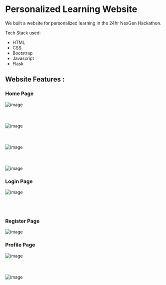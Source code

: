 # Personalized Learning Website

We built a website for personalized learning in the 24hr NexGen Hackathon.

Tech Stack used:
* HTML
* CSS
* Bootstrap
* Javascript
* Flask

## Website Features :
### Home Page
![image](https://github.com/manas1331/NexGen_Hackathon/assets/122677792/fd0ff577-8458-4cb9-9985-b198e596dfe7)
<br></br>
<br></br>
![image](https://github.com/manas1331/NexGen_Hackathon/assets/122677792/4fa684ff-0344-429f-9f96-7c13e70664ce)
<br></br>
<br></br>
![image](https://github.com/manas1331/NexGen_Hackathon/assets/122677792/3d73d008-bd27-4cf1-bf7a-200089711103)
<br></br>
<br></br>
![image](https://github.com/manas1331/NexGen_Hackathon/assets/122677792/830eca7a-8e73-44c8-aa7e-bc7ceb7e064b)

### Login Page
![image](https://github.com/manas1331/NexGen_Hackathon/assets/122677792/6322c650-878b-4724-8147-a015281f9657)
<br></br>
<br></br>
### Register Page
![image](https://github.com/manas1331/NexGen_Hackathon/assets/122677792/7bb5e02a-ef21-4c62-9f11-28348e1fc826)


### Profile Page
![image](https://github.com/manas1331/NexGen_Hackathon/assets/122677792/dfd8ff1a-ae04-42a1-b5be-95c35517fa5f)
<br></br>
<br></br>
![image](https://github.com/manas1331/NexGen_Hackathon/assets/122677792/8d996d7b-8fe9-471b-a9b0-a485719c2fd2)







